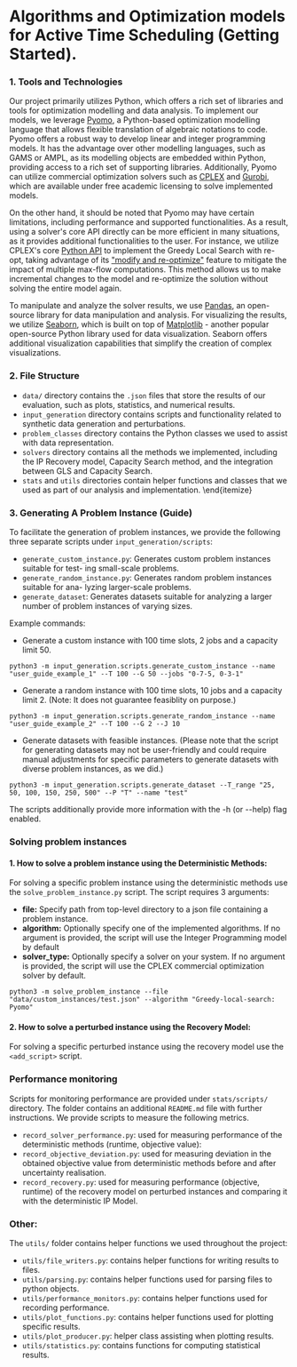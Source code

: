 # Algorithms and Optimization models for Active Time Scheduling (Getting Started).
### 1. Tools and Technologies
Our project primarily utilizes Python, which offers a rich set of libraries and tools for optimization modelling and data analysis. To implement our models, we leverage [Pyomo](https://pyomo.readthedocs.io/en/stable/), a Python-based optimization modelling language that allows flexible translation of algebraic notations to code. Pyomo offers a robust way to develop linear and integer programming models. It has the advantage over other modelling languages, such as GAMS or AMPL, as its modelling objects are embedded within Python, providing access to a rich set of supporting libraries. Additionally, Pyomo can utilize commercial optimization solvers such as [CPLEX](https://www.ibm.com/docs/en/icos/12.8.0.0?topic=cplex-users-manual) and [Gurobi](https://www.gurobi.com/documentation/10.0/refman/index.html), which are available under free academic licensing to solve implemented models.

On the other hand, it should be noted that Pyomo may have certain limitations, including performance and supported functionalities. As a result, using a solver's core API directly can be more efficient in many situations, as it provides additional functionalities to the user. For instance, we utilize CPLEX's core [Python API](https://home.engineering.iastate.edu/~jdm/ee458/CPLEX-UsersManual2015.pdf) to implement the Greedy Local Search with re-opt, taking advantage of its ["modify and re-optimize"](https://www.ibm.com/docs/en/icos/12.9.0?topic=tutorial-modifying-re-optimizing) feature to mitigate the impact of multiple max-flow computations. This method allows us to make incremental changes to the model and re-optimize the solution without solving the entire model again.

To manipulate and analyze the solver results, we use [Pandas](https://pandas.pydata.org/docs/), an open-source library for data manipulation and analysis. For visualizing the results, we utilize [Seaborn](https://seaborn.pydata.org), which is built on top of [Matplotlib](https://matplotlib.org) - another popular open-source Python library used for data visualization. Seaborn offers additional visualization capabilities that simplify the creation of complex visualizations.

### 2. File Structure
- `data/` directory contains the `.json` files that store the results of our evaluation, such as plots, statistics, and numerical results.
- `input_generation` directory contains scripts and functionality related to synthetic data generation and perturbations.
- `problem_classes` directory contains the Python classes we used to assist with data representation.
- `solvers` directory contains all the methods we implemented, including the IP Recovery model, Capacity Search method, and the integration between GLS and Capacity Search.
- `stats` and `utils` directories contain helper functions and classes that we used as part of our analysis and implementation.
\end{itemize}

### 3. Generating A Problem Instance (Guide)
To facilitate the generation of problem instances, we provide the following three separate scripts under `input_generation/scripts`:
- `generate_custom_instance.py`: Generates custom problem instances suitable for test- ing small-scale problems.
- `generate_random_instance.py`: Generates random problem instances suitable for ana- lyzing larger-scale problems.
- `generate_dataset`: Generates datasets suitable for analyzing a larger number of problem instances of varying sizes.

Example commands:
- Generate a custom instance with 100 time slots, 2 jobs and a capacity limit 50. 
```
python3 -m input_generation.scripts.generate_custom_instance --name "user_guide_example_1" --T 100 --G 50 --jobs "0-7-5, 0-3-1"

```
- Generate a random instance with 100 time slots, 10 jobs and a capacity limit 2. (Note: It does not guarantee feasiblity on purpose.)
```
python3 -m input_generation.scripts.generate_random_instance --name "user_guide_example_2" --T 100 --G 2 --J 10

```
- Generate datasets with feasible instances. (Please note that the script for generating datasets may not be user-friendly and could require manual adjustments for specific parameters to generate datasets with diverse problem instances, as we did.)
```
python3 -m input_generation.scripts.generate_dataset --T_range "25, 50, 100, 150, 250, 500" --P "T" --name "test"
```

The scripts additionally provide more information with the -h (or --help) flag enabled.




### Solving problem instances

#### 1. How to solve a problem instance using the Deterministic Methods:
For solving a specific problem instance using the deterministic methods use the `solve_problem_instance.py` script. The script requires 3 arguments:
 - **file:** Specify path from top-level directory to a json file containing a problem instance.
 - **algorithm:** Optionally specify one of the implemented algorithms. If no argument is provided, the script will use the Integer Programming model by default
 - **solver_type:** Optionally specify a solver on your system. If no argument is provided, the script will use the CPLEX commercial optimization solver by default.
```
python3 -m solve_problem_instance --file "data/custom_instances/test.json" --algorithm "Greedy-local-search: Pyomo"
```
#### 2. How to solve a perturbed instance using the Recovery Model:
For solving a specific perturbed instance using the recovery model use the `<add_script>` script. 


### Performance monitoring
Scripts for monitoring performance are provided under `stats/scripts/` directory. The folder contains an additional `README.md` file with further instructions. We provide scripts to measure the following metrics.
- `record_solver_performance.py`: used for measuring performance of the deterministic methods (runtime, objective value):
- `record_objective_deviation.py`: used for measuring deviation in the obtained objective value from deterministic methods before and after uncertainty realisation.
- `record_recovery.py`: used for measuring performance (objective, runtime) of the recovery model on perturbed instances and comparing it with the deterministic IP Model.

### Other:
The `utils/` folder contains helper functions we used throughout the project:
- `utils/file_writers.py`: contains helper functions for writing results to files.
- `utils/parsing.py`: contains helper functions used for parsing files to python objects.
- `utils/performance_monitors.py`: contains helper functions used for recording performance.
- `utils/plot_functions.py`: contains helper functions used for plotting specific results.
- `utils/plot_producer.py`: helper class assisting when plotting results. 
- `utils/statistics.py`: contains functions for computing statistical results.
